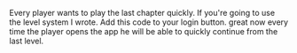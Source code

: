 Every player wants to play the last chapter quickly. If you're going to use the level system I wrote. Add this code to your login button. great now every time the player opens the app he will be able to quickly continue from the last level.
